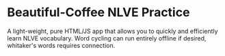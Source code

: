 # Beautiful-Coffee NLVE Practice

A light-weight, pure HTML/JS app that allows you to quickly and efficiently learn NLVE vocabulary.
Word cycling can run entirely offline if desired, whitaker's words requires connection.

